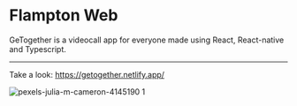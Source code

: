 # Flampton Web

GeTogether is a videocall app for everyone made using React, React-native and Typescript. 

---

Take a look: https://getogether.netlify.app/

![pexels-julia-m-cameron-4145190 1](https://user-images.githubusercontent.com/81189565/152390952-475ab8af-d653-4ef5-b8ad-eb3b113ed451.png)
